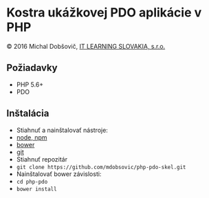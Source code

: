 # Kostra ukážkovej PDO aplikácie v PHP
&copy; 2016 Michal Dobšovič, [IT LEARNING SLOVAKIA, s.r.o.](https://www.itlearning.sk)

Požiadavky
---
- PHP 5.6+
- PDO

Inštalácia
---
- Stiahnuť a nainštalovať nástroje:
 - [node, npm](https://nodejs.org/en/)
 - [bower](https://bower.io/)
 - [git](https://git-scm.com/)
- Stiahnuť repozitár
 - `git clone https://github.com/mdobsovic/php-pdo-skel.git`
- Nainštalovať bower závislosti:
 - `cd php-pdo`
 - `bower install`
